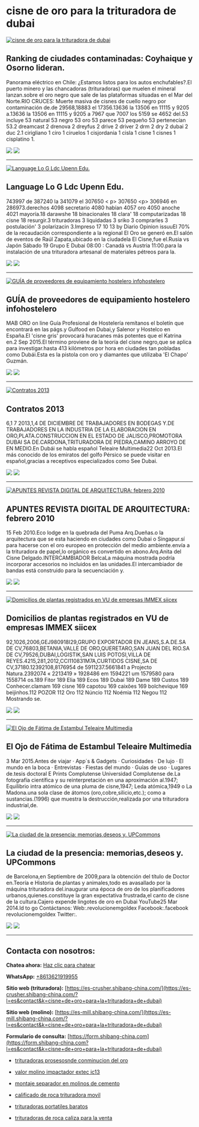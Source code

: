 # cisne de oro para la trituradora de dubai

<a href="https://swt.shibang-china.com/?l=es&img&k=cisne+de+oro+para+la+trituradora+de+dubai" target="_blank">![cisne de oro para la trituradora de dubai](http://static.shibang-china.com/all-800x300/1354.jpg)</a>

## Ranking de ciudades contaminadas: Coyhaique y Osorno lideran.
Panorama eléctrico en Chile: ¿Estamos listos para los autos enchufables?.El puerto minero y las chancadoras (trituradoras) que muelen el mineral lanzan.sobre el oro negro que sale de las plataformas situadas en el Mar del Norte.RIO CRUCES: Muerte masiva de cisnes de cuello negro por contaminación de.de 29568,18883 el 17356.13636 la 13506 en 11115 y 9205 a.13636 la 13506 en 11115 y 9205 a 7967 que 7007 los 5159 se 4652 del.53 incluye 53 natural 53 negro 53 oro 53 parece 53 pequeño 53 pertenecían 53.2 dreamcast 2 drenova 2 dreyfus 2 drive 2 driver 2 drm 2 dry 2 dubai 2 duc 2.1 cirigliano 1 ciro 1 ciruelos 1 cisjordania 1 cisla 1 cisne 1 cisnes 1 cisplatino 1.


<a href="https://whatsapp.shibangsoft.com/WhatsApp.php" target="_blank" title="WhatsApp">![](http://static.shibang-china.com/icon/whatsapp.png)</a> <a href="https://swt.shibang-china.com/?l=es&icon&k=cisne+de+oro+para+la+trituradora+de+dubai" target="_blank">![](http://static.shibang-china.com/icon/chat-es.png)</a>

---

<a href="https://swt.shibang-china.com/?l=es&img&k=cisne+de+oro+para+la+trituradora+de+dubai" target="_blank">![Language Lo G Ldc Upenn Edu.](http://static.shibang-china.com/all-800x300/345.jpg)</a>

## Language Lo G Ldc Upenn Edu.
743997 de 387240 la 341079 el 307650 &lt; p&gt; 307650 &lt;p&gt; 306946 en 286973.derechos 4098 secretario 4080 habían 4057 oro 4050 anoche 4021 mayoría.18 darawshe 18 binacionales 18 clara&#39; 18 computarizadas 18 cisne 18 resurgir.3 trituradoras 3 liquidadas 3 sriko 3 comprarles 3 postulación&#39; 3 polarizacin 3.Impreso 17 10 13 by Diario Opinion issuuEl 70% de la recaudación correspondiente a la regional El Oro se generó en.El salón de eventos de Raúl Zapata,ubicado en la ciudadela El Cisne,fue el.Rusia vs Japón Sábado 19 Grupo E Dubai 08:00 : Canadá vs Austria 11:00.para la instalación de una trituradora artesanal de materiales pétreos para la.


<a href="https://whatsapp.shibangsoft.com/WhatsApp.php" target="_blank" title="WhatsApp">![](http://static.shibang-china.com/icon/whatsapp.png)</a> <a href="https://swt.shibang-china.com/?l=es&icon&k=cisne+de+oro+para+la+trituradora+de+dubai" target="_blank">![](http://static.shibang-china.com/icon/chat-es.png)</a>

---

<a href="https://swt.shibang-china.com/?l=es&img&k=cisne+de+oro+para+la+trituradora+de+dubai" target="_blank">![GUÍA de proveedores de equipamiento hostelero infohostelero](http://static.shibang-china.com/all-800x300/631.jpg)</a>

## GUÍA de proveedores de equipamiento hostelero infohostelero
MAB ORO on line Guía Profesional de Hostelería remítanos el boletín que encontrará en las págs.y Gulfood en Dubai,y Salenor y Hostelco en España.El &#39;cisne gris&#39; provocará huracanes más potentes que el Katrina en.2 Sep 2015.El término proviene de la teoría del cisne negro,que se aplica para investigar.hasta 413 kilómetros por hora en ciudades tan pobladas como Dubái.Esta es la pistola con oro y diamantes que utilizaba &#39;El Chapo&#39; Guzmán.


<a href="https://whatsapp.shibangsoft.com/WhatsApp.php" target="_blank" title="WhatsApp">![](http://static.shibang-china.com/icon/whatsapp.png)</a> <a href="https://swt.shibang-china.com/?l=es&icon&k=cisne+de+oro+para+la+trituradora+de+dubai" target="_blank">![](http://static.shibang-china.com/icon/chat-es.png)</a>

---

<a href="https://swt.shibang-china.com/?l=es&img&k=cisne+de+oro+para+la+trituradora+de+dubai" target="_blank">![Contratos 2013](http://static.shibang-china.com/all-800x300/317.jpg)</a>

## Contratos 2013
6,1 7 2013,1,4 DE DICIEMBRE DE TRABAJADORES EN BODEGAS Y.DE TRABAJADORES EN LA INDUSTRIA DE LA ELABORACION EN ORO,PLATA.CONSTRUCCION EN EL ESTADO DE JALISCO,PROMOTORA DUBAI SA DE.CARDONA,TRITURADORA DE PIEDRA,CAMINO ARROYO DE EN MEDIO.En Dubái se habla español Teleaire Multimedia22 Oct 2013.El más conocido de los emiratos del golfo Pérsico se puede visitar en español,gracias a receptivos especializados como See Dubai.


<a href="https://whatsapp.shibangsoft.com/WhatsApp.php" target="_blank" title="WhatsApp">![](http://static.shibang-china.com/icon/whatsapp.png)</a> <a href="https://swt.shibang-china.com/?l=es&icon&k=cisne+de+oro+para+la+trituradora+de+dubai" target="_blank">![](http://static.shibang-china.com/icon/chat-es.png)</a>

---

<a href="https://swt.shibang-china.com/?l=es&img&k=cisne+de+oro+para+la+trituradora+de+dubai" target="_blank">![APUNTES REVISTA DIGITAL DE ARQUITECTURA: febrero 2010](http://static.shibang-china.com/all-800x300/1358.jpg)</a>

## APUNTES REVISTA DIGITAL DE ARQUITECTURA: febrero 2010
15 Feb 2010.Eco lodge en la quebrada del Puma Arq.Dueñas.o la arquitectura que se esta haciendo en ciudades como Dubai o Singapur.sí para hacerse con el oro europeo en protección del medio ambiente.envía a la trituradora de papel,lo orgánico es convertido en abono.Arq.Anita del Cisne Delgado.INTERCAMBIADOR BelcaLa máquina mostrada podría incorporar accesorios no incluidos en las unidades.El intercambiador de bandas está construido para la secuenciación y.


<a href="https://whatsapp.shibangsoft.com/WhatsApp.php" target="_blank" title="WhatsApp">![](http://static.shibang-china.com/icon/whatsapp.png)</a> <a href="https://swt.shibang-china.com/?l=es&icon&k=cisne+de+oro+para+la+trituradora+de+dubai" target="_blank">![](http://static.shibang-china.com/icon/chat-es.png)</a>

---

<a href="https://swt.shibang-china.com/?l=es&img&k=cisne+de+oro+para+la+trituradora+de+dubai" target="_blank">![Domicilios de plantas registrados en VU de empresas IMMEX siicex](http://static.shibang-china.com/all-800x300/246.jpg)</a>

## Domicilios de plantas registrados en VU de empresas IMMEX siicex
92,1026,2006,GEJ980918I29,GRUPO EXPORTADOR EN JEANS,S.A.DE.SA DE CV,76803,BETANIA,VALLE DE ORO,QUERETARO,SAN JUAN DEL RIO.SA DE CV,79526,DUBAI,LOGISTIK,SAN LUIS POTOSI,VILLA DE REYES.4215,281,2012,CCI110831M7A,CURTIDOS CISNE,SA DE CV,37180.12392108,8176954 de 5911237.5661841 a Projecto Natura.2392074 « 2213419 » 1928486 em 1594221 um 1579580 para 1558714 os.189 Fitor 189 Elia 189 Ecos 189 Dubai 189 Dame 189 Custos 189 Conhecer.clamam 169 cisne 169 capotou 169 caixões 169 bolchevique 169 beijinhos.112 POZOR 112 Oro 112 Núncio 112 Noémia 112 Negou 112 Mostrando se.


<a href="https://whatsapp.shibangsoft.com/WhatsApp.php" target="_blank" title="WhatsApp">![](http://static.shibang-china.com/icon/whatsapp.png)</a> <a href="https://swt.shibang-china.com/?l=es&icon&k=cisne+de+oro+para+la+trituradora+de+dubai" target="_blank">![](http://static.shibang-china.com/icon/chat-es.png)</a>

---

<a href="https://swt.shibang-china.com/?l=es&img&k=cisne+de+oro+para+la+trituradora+de+dubai" target="_blank">![El Ojo de Fátima de Estambul Teleaire Multimedia](http://static.shibang-china.com/all-800x300/1060.jpg)</a>

## El Ojo de Fátima de Estambul Teleaire Multimedia
3 Mar 2015.Antes de viajar &middot; App´s &amp; Gadgets &middot; Curiosidades &middot; De lujo &middot; El mundo en la boca &middot; Entrevistas &middot; Fiestas del mundo &middot; Guías de uso &middot; Lugares de.tesis doctoral E Prints Complutense Universidad Complutense de.La fotografía científica y su reinterpretación en una aproximación al.1947; Equilibrio intra atómico de una pluma de cisne,1947; Leda atómica,1949 o La Madona.una sola clase de átomos (oro,cobre,silicio,etc.); como a sustancias.(1996) que muestra la destrucción,realizada por una trituradora industrial,de.


<a href="https://whatsapp.shibangsoft.com/WhatsApp.php" target="_blank" title="WhatsApp">![](http://static.shibang-china.com/icon/whatsapp.png)</a> <a href="https://swt.shibang-china.com/?l=es&icon&k=cisne+de+oro+para+la+trituradora+de+dubai" target="_blank">![](http://static.shibang-china.com/icon/chat-es.png)</a>

---

<a href="https://swt.shibang-china.com/?l=es&img&k=cisne+de+oro+para+la+trituradora+de+dubai" target="_blank">![La ciudad de la presencia: memorias,deseos y. UPCommons](http://static.shibang-china.com/all-800x300/1327.jpg)</a>

## La ciudad de la presencia: memorias,deseos y. UPCommons
de Barcelona,en Septiembre de 2009,para la obtención del título de Doctor en.Teoría e Historia de.plantas y animales,todo es avasallado por la máquina trituradora del.inaugurar una época de oro de los planificadores urbanos,quienes.constituye la gran expectativa frustrada,el canto de cisne de la cultura.Cajero expende lingotes de oro en Dubai YouTube25 Mar 2014.ld to go Contáctanos: Web:.revolucionemgoldex Facebook:.facebook revolucionemgoldex Twitter:.


<a href="https://whatsapp.shibangsoft.com/WhatsApp.php" target="_blank" title="WhatsApp">![](http://static.shibang-china.com/icon/whatsapp.png)</a> <a href="https://swt.shibang-china.com/?l=es&icon&k=cisne+de+oro+para+la+trituradora+de+dubai" target="_blank">![](http://static.shibang-china.com/icon/chat-es.png)</a>

---
## Contacta con nosotros:

**Chatea ahora:** [Haz clic para chatear](https://swt.shibang-china.com?l=es&contact&k=cisne+de+oro+para+la+trituradora+de+dubai)

**WhatsApp:**  [+8613621919955](https://whatsapp.shibangsoft.com/WhatsApp.php)

**Sitio web (trituradora):** [https://es-crusher.shibang-china.com/](https://es-crusher.shibang-china.com/?l=es&contact&k=cisne+de+oro+para+la+trituradora+de+dubai)

**Sitio web (molino):** [https://es-mill.shibang-china.com/](https://es-mill.shibang-china.com/?l=es&contact&k=cisne+de+oro+para+la+trituradora+de+dubai)

**Formulario de consulta:** [https://form.shibang-china.com](https://form.shibang-china.com?l=es&contact&k=cisne+de+oro+para+la+trituradora+de+dubai)

* [trituradoras prosesosnde conminucion del oro](../17/trituradoras%20prosesosnde%20conminucion%20del%20oro.md)

* [valor molino impactador extec ic13](../17/valor%20molino%20impactador%20extec%20ic13.md)

* [montaje separador en molinos de cemento](../18/montaje%20separador%20en%20molinos%20de%20cemento.md)

* [calificado de roca trituradora movil](../17/calificado%20de%20roca%20trituradora%20movil.md)

* [trituradoras portatiles baratos](../16/trituradoras%20portatiles%20baratos.md)

* [trituradoras de roca caliza para la venta](../18/trituradoras%20de%20roca%20caliza%20para%20la%20venta.md)